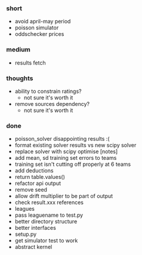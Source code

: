 ### short

- avoid april-may period
- poisson simulator
- oddschecker prices

### medium

- results fetch

### thoughts

- ability to constrain ratings?
  - not sure it's worth it
- remove sources dependency?
  - not sure it's worth it

### done

- poisson_solver disappointing results :(
- format existing solver results vs new scipy solver
- replace solver with scipy optimise [notes]
- add mean, sd training set errors to teams
- training set isn't cutting off properly at 6 teams
- add deductions
- return table.values()
- refactor api output
- remove seed
- allow drift multiplier to be part of output
- check result.xxx references
- leagues
- pass leaguename to test.py
- better directory structure
- better interfaces
- setup.py
- get simulator test to work
- abstract kernel

